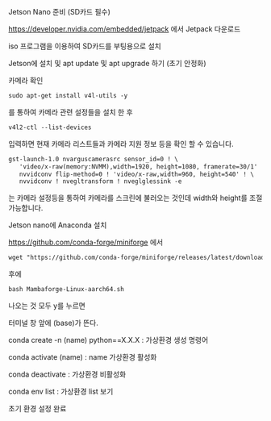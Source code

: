 Jetson Nano 준비 (SD카드 필수)

https://developer.nvidia.com/embedded/jetpack 에서 Jetpack 다운로드 

iso 프로그램을 이용하여 SD카드를 부팅용으로 설치

Jetson에 설치 및 apt update 및 apt upgrade  하기 (초기 안정화)



카메라 확인

```markdown
sudo apt-get install v4l-utils -y  
```

를 통하여 카메라 관련 설정들을 설치 한 후 

```markdown
v4l2-ctl --list-devices
```

입력하면 현재 카메라 리스트들과 카메라 지원 정보 등을 확인 할 수 있습니다.

```markdown
gst-launch-1.0 nvarguscamerasrc sensor_id=0 ! \
   'video/x-raw(memory:NVMM),width=1920, height=1080, framerate=30/1' ! \
   nvvidconv flip-method=0 ! 'video/x-raw,width=960, height=540' ! \
   nvvidconv ! nvegltransform ! nveglglessink -e
```

는 카메라 설정등을 통하여 카메라를 스크린에 불러오는 것인데 width와 height를 조절 가능합니다.





Jetson nano에 Anaconda 설치



https://github.com/conda-forge/miniforge 에서 

```markdown
wget "https://github.com/conda-forge/miniforge/releases/latest/download/Miniforge3-Linux-aarch64.sh"
```

후에

```markdown
bash Mambaforge-Linux-aarch64.sh
```

나오는 것 모두 y를 누르면

터미널 창 앞에 (base)가 뜬다. 



conda create -n (name) python==X.X.X : 가상환경 생성 명령어

conda activate (name)  : name 가상환경 활성화

conda deactivate : 가상환경 비활성화

conda env list : 가상환경 list 보기



초기 환경 설정 완료
